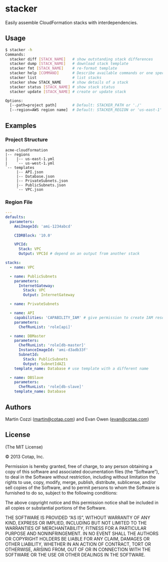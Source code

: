 stacker
=======

Easily assemble CloudFormation stacks with interdependencies.

## Usage

```sh
$ stacker -h
Commands:
  stacker diff [STACK_NAME]   # show outstanding stack differences
  stacker dump [STACK_NAME]   # download stack template
  stacker fmt [STACK_NAME]    # re-format template
  stacker help [COMMAND]      # Describe available commands or one specific command
  stacker list                # list stacks
  stacker show STACK_NAME     # show details of a stack
  stacker status [STACK_NAME] # show stack status
  stacker update [STACK_NAME] # create or update stack

Options:
  [--path=project path]       # Default: STACKER_PATH or './'
  [--region=AWS region name]  # Default: STACKER_REGION or 'us-east-1'
```

## Examples

### Project Structure

```
acme-cloudformation
|-- regions
|    |-- us-east-1.yml
|    `-- us-west-1.yml
`-- templates
     |-- API.json
     |-- Database.json
     |-- PrivateSubnets.json
     |-- PublicSubnets.json
     `-- VPC.json
```

### Region File

```yaml
---
defaults:
  parameters:
    AmiImageId: 'ami-1234abcd'

    CIDRBlock: '10.0'

    VPCId:
      Stack: VPC
      Output: VPCId # depend on an output from another stack

stacks:
  - name: VPC

  - name: PublicSubnets
    parameters:
      InternetGateway:
        Stack: VPC
        Output: InternetGateway

  - name: PrivateSubnets

  - name: API
    capabilities: 'CAPABILITY_IAM' # give permission to create IAM resources
    parameters:
      ChefRunList: 'role[api]'

  - name: DBMaster
    parameters:
      ChefRunList: 'role[db-master]'
      InstanceImageId: 'ami-d3adb33f'
      SubnetId:
        Stack: PublicSubnets
        Output: SubnetIdAZ1
    template_name: Database # use template with a different name

  - name: DBSlave
    parameters:
      ChefRunList: 'role[db-slave]'
    template_name: Database

```

## Authors

Martin Cozzi (<martin@cotap.com>) and Evan Owen (<evan@cotap.com>)

## License

(The MIT License)

© 2013 Cotap, Inc.

Permission is hereby granted, free of charge, to any person obtaining a copy
of this software and associated documentation files (the “Software”), to deal
in the Software without restriction, including without limitation the rights
to use, copy, modify, merge, publish, distribute, sublicense, and/or sell
copies of the Software, and to permit persons to whom the Software is
furnished to do so, subject to the following conditions:

The above copyright notice and this permission notice shall be included in all
copies or substantial portions of the Software.

THE SOFTWARE IS PROVIDED “AS IS”, WITHOUT WARRANTY OF ANY KIND, EXPRESS OR
IMPLIED, INCLUDING BUT NOT LIMITED TO THE WARRANTIES OF MERCHANTABILITY,
FITNESS FOR A PARTICULAR PURPOSE AND NONINFRINGEMENT. IN NO EVENT SHALL THE
AUTHORS OR COPYRIGHT HOLDERS BE LIABLE FOR ANY CLAIM, DAMAGES OR OTHER
LIABILITY, WHETHER IN AN ACTION OF CONTRACT, TORT OR OTHERWISE, ARISING FROM,
OUT OF OR IN CONNECTION WITH THE SOFTWARE OR THE USE OR OTHER DEALINGS IN THE
SOFTWARE.
